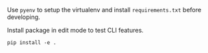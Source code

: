 Use `pyenv` to setup the virtualenv and install `requirements.txt` before developing.

Install package in edit mode to test CLI features.
```
pip install -e .
```